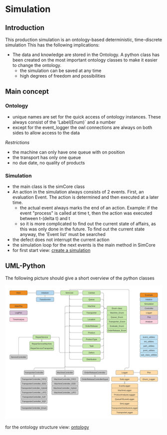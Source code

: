 Simulation
===================

Introduction
--------------

This production simulation is an ontology-based deterministic, time-discrete simulation
This has the following implications:

* The data and knowledge are stored in the Ontology. A python class has been created on the most important ontology classes to make it easier to change the ontology.
    * the simulation can be saved at any time
    * high degrees of freedom and possibilities


Main concept
---------------

### Ontology

* unique names are set for the quick access of ontology instances. These always consist of the 'Label(Enum)` and a number
* except for the event_logger the owl connections are always on both sides to allow access to the data

*Restrictions*
* the machine can only have one queue with on position
* the transport has only one queue
* no due date, no quality of products

### Simulation

* the main class is the simCore class
* An action in the simulation always consists of 2 events. First, an evaluation Event. The action is determined and then executed at a later time. 
    * the actual event always marks the end of an action. Example: if the event "process" is called at time t, then the action was executed between t-(delta t) and t
    * so it is more complicated to find out the current state of affairs, as this was only done in the future. To find out the current state anyway, the 'Event list' must be searched
* the defect does not interrupt the current action
* the simulation loop for the next events is the main method in SimCore
* for first start view: [create a simulation](../../tutorial/creating_a_simulation.md)


UML-Python
--------------

The following picture should give a short overview of the python classes

![UML](UML.png "UML")

for the ontology structure view:  [ontology](ontology.md)
